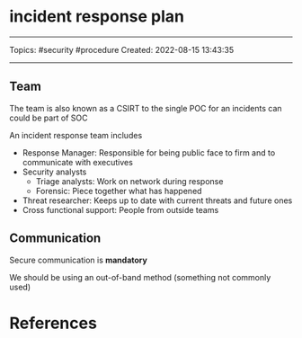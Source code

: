 # incident response plan
---
Topics: #security #procedure
Created: 2022-08-15 13:43:35

---

## Team

The team is also known as a CSIRT to the single POC for an incidents can could be part of SOC

An incident response team includes

- Response Manager: Responsible for being public face to firm and to communicate with executives
- Security analysts
	- Triage analysts: Work on network during response
	- Forensic: Piece together what has happened
- Threat researcher: Keeps up to date with current threats and future ones
- Cross functional support: People from outside teams

## Communication

Secure communication is **mandatory**

We should be using an out-of-band method (something not commonly used)

# References
